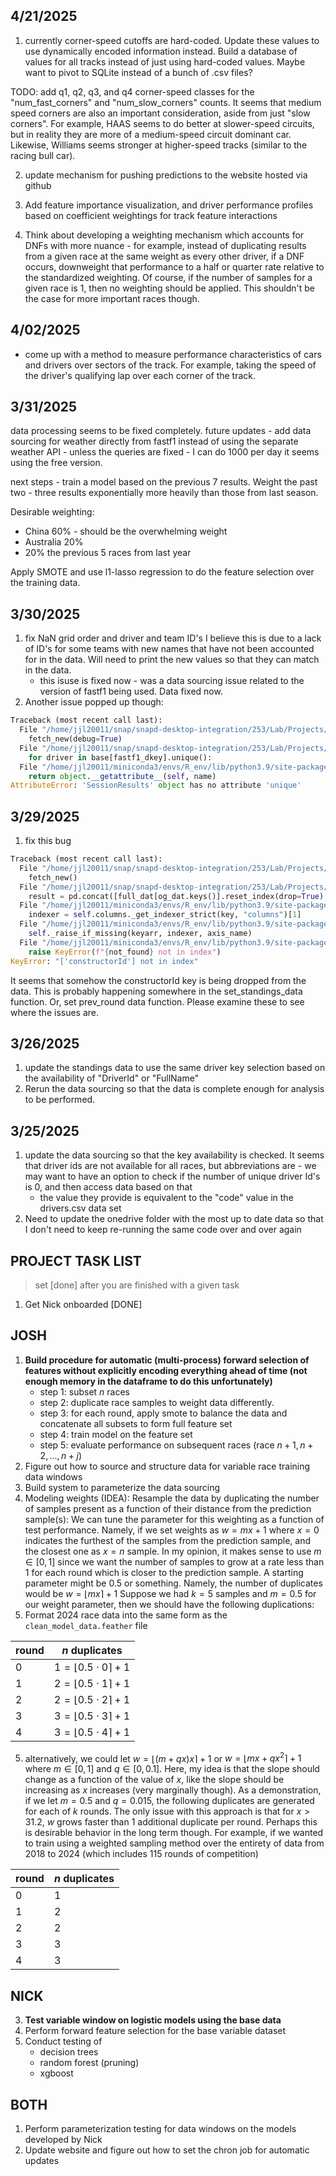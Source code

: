 ## 4/21/2025

1. currently corner-speed cutoffs are hard-coded. 
Update these values to use dynamically encoded information instead.
Build a database of values for all tracks instead of just using 
hard-coded values. Maybe want to pivot to SQLite instead of a bunch 
of .csv files?

TODO: add q1, q2, q3, and q4 corner-speed classes for the 
"num_fast_corners" and "num_slow_corners" counts. It seems 
that medium speed corners are also an important consideration, 
aside from just "slow corners". For example, HAAS seems to do 
better at slower-speed circuits, but in reality they are more of a
medium-speed circuit dominant car. Likewise, Williams seems stronger
at higher-speed tracks (similar to the racing bull car).

2. update mechanism for pushing predictions to the website hosted 
   via github

3. Add feature importance visualization, and driver performance 
   profiles based on coefficient weightings for track feature 
   interactions

4. Think about developing a weighting mechanism which accounts for 
   DNFs with more nuance - for example, instead of duplicating results
   from a given race at the same weight as every other driver, 
   if a DNF occurs, downweight that performance to a half or quarter 
   rate relative to the standardized weighting. Of course, if the number
   of samples for a given race is 1, then no weighting should be applied. 
   This shouldn't be the case for more important races though. 

## 4/02/2025

+ come up with a method to measure performance characteristics
  of cars and drivers over sectors of the track. For example, 
  taking the speed of the driver's qualifying lap over each 
  corner of the track. 

## 3/31/2025

data processing seems to be fixed completely. future updates - add data
sourcing for weather directly from fastf1 instead of using the separate
weather API - unless the queries are fixed - I can do 1000 per day it 
seems using the free version. 

next steps - train a model based on the previous 7 results. Weight the 
past two - three results exponentially more heavily than those from 
last season. 

Desirable weighting:
+ China 60% - should be the overwhelming weight
+ Australia 20%
+ 20% the previous 5 races from last year

Apply SMOTE and use l1-lasso regression to do the feature selection 
over the training data. 

## 3/30/2025

1. fix NaN grid order and driver and team ID's
   I believe this is due to a lack of ID's for some teams 
   with new names that have not been accounted for in the data. 
   Will need to print the new values so that they can match 
   in the data. 
   - this isuse is fixed now - was a data sourcing issue related 
     to the version of fastf1 being used. Data fixed now. 
2. Another issue popped up though:

```python
Traceback (most recent call last):
  File "/home/jjl20011/snap/snapd-desktop-integration/253/Lab/Projects/sports-analysis/f1-fanatasy-analysis/code/setup/fetch_new_dat.py", line 433, in <module>
    fetch_new(debug=True)
  File "/home/jjl20011/snap/snapd-desktop-integration/253/Lab/Projects/sports-analysis/f1-fanatasy-analysis/code/setup/fetch_new_dat.py", line 334, in fetch_new
    for driver in base[fastf1_dkey].unique():
  File "/home/jjl20011/miniconda3/envs/R_env/lib/python3.9/site-packages/pandas/core/generic.py", line 6299, in __getattr__
    return object.__getattribute__(self, name)
AttributeError: 'SessionResults' object has no attribute 'unique'
```

## 3/29/2025

1. fix this bug

```python
Traceback (most recent call last):
  File "/home/jjl20011/snap/snapd-desktop-integration/253/Lab/Projects/sports-analysis/f1-fanatasy-analysis/code/setup/fetch_new_dat.py", line 401, in <module>
    fetch_new()
  File "/home/jjl20011/snap/snapd-desktop-integration/253/Lab/Projects/sports-analysis/f1-fanatasy-analysis/code/setup/fetch_new_dat.py", line 391, in fetch_new
    result = pd.concat([full_dat[og_dat.keys()].reset_index(drop=True),
  File "/home/jjl20011/miniconda3/envs/R_env/lib/python3.9/site-packages/pandas/core/frame.py", line 4108, in __getitem__
    indexer = self.columns._get_indexer_strict(key, "columns")[1]
  File "/home/jjl20011/miniconda3/envs/R_env/lib/python3.9/site-packages/pandas/core/indexes/base.py", line 6200, in _get_indexer_strict
    self._raise_if_missing(keyarr, indexer, axis_name)
  File "/home/jjl20011/miniconda3/envs/R_env/lib/python3.9/site-packages/pandas/core/indexes/base.py", line 6252, in _raise_if_missing
    raise KeyError(f"{not_found} not in index")
KeyError: "['constructorId'] not in index"
```

It seems that somehow the constructorId key is being dropped from the data.
This is probably happening somewhere in the set_standings_data function. 
Or, set prev_round data function. Please examine these to see where 
the issues are. 

## 3/26/2025

1. update the standings data to use the same driver key selection
   based on the availability of "DriverId" or "FullName"
2. Rerun the data sourcing so that the data is complete enough for 
   analysis to be performed. 
   
## 3/25/2025

1. update the data sourcing so that the key availability is 
   checked. It seems that driver ids are not available for 
   all races, but abbreviations are - we may want to have an 
   option to check if the number of unique driver Id's is 0, 
   and then access data based on that 
   - the value they provide is equivalent to the "code" value in 
     the drivers.csv data set
2. Need to update the onedrive folder with the most up to 
   date data so that I don't need to keep re-running the same 
   code over and over again

## PROJECT TASK LIST 

> set [done] after you are finished with a given task 

1. Get Nick onboarded [DONE]

## JOSH

1. **Build procedure for automatic (multi-process) forward selection of features without 
   explicitly encoding everything ahead of time (not enough memory in the dataframe to do this
   unfortunately)**
   + step 1: subset $n$ races
   + step 2: duplicate race samples to weight data differently.
   + step 3: for each round, apply smote to balance the data and concatenate all subsets to form
     full feature set
   + step 4: train model on the feature set
   + step 5: evaluate performance on subsequent races (race $n+1, n+2, \dots, n+j$)
1. Figure out how to source and structure data for variable race training 
   data windows
2. Build system to parameterize the data sourcing
4. Modeling weights (IDEA):
   Resample the data by duplicating the number of samples present as a function of 
   their distance from the prediction sample(s): 
   We can tune the parameter for this weighting as a function of test performance.
   Namely, if we set weights as $w = mx + 1$ where $x=0$ indicates the furthest
   of the samples from the prediction sample, and the closest one as $x=n$ sample. 
   In my opinion, it makes sense to use $m\in[0,1]$ since we want the number of 
   samples to grow at a rate less than $1$ for each round which is closer to the 
   prediction sample. A starting parameter might be $0.5$ or something.
   Namely, the number of duplicates would be $w = \lfloor mx \rceil + 1$
   Suppose we had $k=5$ samples and $m=0.5$ for our weight parameter, then we
   should have the following duplications:
5. Format 2024 race data into the same form as the `clean_model_data.feather` file

<center>

round | $n$ duplicates
---|---
$0$ | $1 = \lfloor 0.5\cdot 0\rceil + 1$
$1$ | $2 = \lfloor 0.5\cdot 1\rceil + 1$
$2$ | $2 = \lfloor 0.5\cdot 2\rceil + 1$
$3$ | $3 = \lfloor 0.5\cdot 3\rceil + 1$
$4$ | $3 = \lfloor 0.5\cdot 4\rceil + 1$

</center>

5. alternatively, we could let $w = \lfloor (m + qx)x \rceil + 1$ or $w=\lfloor mx + qx^{2}\rceil + 1$
   where $m\in[0,1]$ and $q\in[0,0.1]$. Here, my idea is that the slope should change as a function of
   the value of $x$, like the slope should be increasing as $x$ increases (very marginally though).
   As a demonstration, if we let $m=0.5$ and $q=0.015$, the following duplicates are generated for each of $k$ 
   rounds. The only issue with this approach is that for $x \gt 31.2$, $w$ grows faster than $1$ additional 
   duplicate per round. Perhaps this is desirable behavior in the long term though. For example, if we wanted
   to train using a weighted sampling method over the entirety of data from 2018 to 2024 (which includes 115
   rounds of competition)

<center>

round | $n$ duplicates
---|---
$0$ | $1$
$1$ | $2$
$2$ | $2$
$3$ | $3$
$4$ | $3$

</center>

## NICK

3. **Test variable window on logistic models using the base data**
2. Perform forward feature selection for the base variable dataset
3. Conduct testing of 
    + decision trees
    + random forest (pruning)
    + xgboost 

## BOTH

1. Perform parameterization testing for data windows on the 
   models developed by Nick
2. Update website and figure out how to set the chron job for automatic updates